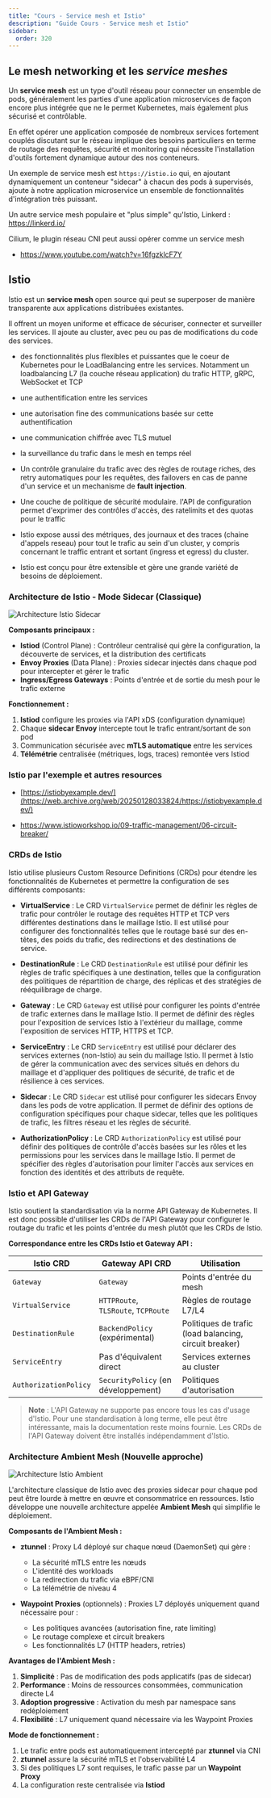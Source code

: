 ```yaml
---
title: "Cours - Service mesh et Istio"
description: "Guide Cours - Service mesh et Istio"
sidebar:
  order: 320
---
```



## Le mesh networking et les *service meshes*

Un **service mesh** est un type d'outil réseau pour connecter un ensemble de pods, généralement les parties d'une application microservices de façon encore plus intégrée que ne le permet Kubernetes, mais également plus sécurisé et contrôlable.

En effet opérer une application composée de nombreux services fortement couplés discutant sur le réseau implique des besoins particuliers en terme de routage des requêtes, sécurité et monitoring qui nécessite l'installation d'outils fortement dynamique autour des nos conteneurs.

Un exemple de service mesh est `https://istio.io` qui, en ajoutant dynamiquement un conteneur "sidecar" à chacun des pods à supervisés, ajoute à notre application microservice un ensemble de fonctionnalités d'intégration très puissant.

Un autre service mesh populaire et "plus simple" qu'Istio, Linkerd : https://linkerd.io/

Cilium, le plugin réseau CNI peut aussi opérer comme un service mesh

- https://www.youtube.com/watch?v=16fgzklcF7Y

## Istio

Istio est un **service mesh** open source qui peut se superposer de manière transparente aux applications distribuées existantes.

Il offrent un moyen uniforme et efficace de sécuriser, connecter et surveiller les services. Il ajoute au cluster, avec peu ou pas de modifications du code des services.

- des fonctionnalités plus flexibles et puissantes que le coeur de Kubernetes pour le LoadBalancing entre les services. Notamment un loadbalancing L7 (la couche réseau application) du trafic HTTP, gRPC, WebSocket et TCP

- une authentification entre les services

- une autorisation fine des communications basée sur cette authentification

- une communication chiffrée avec TLS mutuel

- la surveillance du trafic dans le mesh en temps réel

- Un contrôle granulaire du trafic avec des règles de routage riches, des retry automatiques pour les requêtes, des failovers en cas de panne d'un service et un mechanisme de **fault injection**.

- Une couche de politique de sécurité modulaire. l'API de configuration permet d'exprimer des contrôles d'accès, des ratelimits et des quotas pour le traffic

- Istio expose aussi des métriques, des journaux et des traces (chaine d'appels reseau) pour tout le trafic au sein d'un cluster, y compris concernant le traffic entrant et sortant (ingress et egress) du cluster.

- Istio est conçu pour être extensible et gère une grande variété de besoins de déploiement.

### Architecture de Istio - Mode Sidecar (Classique)

![Architecture Istio Sidecar](/section_microservices_istio/320_cours_service_mesh_istio/images/istio-sidecar-architecture.svg)

**Composants principaux :**

- **Istiod** (Control Plane) : Contrôleur centralisé qui gère la configuration, la découverte de services, et la distribution des certificats
- **Envoy Proxies** (Data Plane) : Proxies sidecar injectés dans chaque pod pour intercepter et gérer le trafic
- **Ingress/Egress Gateways** : Points d'entrée et de sortie du mesh pour le trafic externe

**Fonctionnement :**
1. **Istiod** configure les proxies via l'API xDS (configuration dynamique)
2. Chaque **sidecar Envoy** intercepte tout le trafic entrant/sortant de son pod
3. Communication sécurisée avec **mTLS automatique** entre les services
4. **Télémétrie** centralisée (métriques, logs, traces) remontée vers Istiod

### Istio par l'exemple et autres resources

- [https://istiobyexample.dev/](https://web.archive.org/web/20250128033824/https://istiobyexample.dev/)

- https://www.istioworkshop.io/09-traffic-management/06-circuit-breaker/

### CRDs de Istio

Istio utilise plusieurs Custom Resource Definitions (CRDs) pour étendre les fonctionnalités de Kubernetes et permettre la configuration de ses différents composants:

- **VirtualService** : Le CRD `VirtualService` permet de définir les règles de trafic pour contrôler le routage des requêtes HTTP et TCP vers différentes destinations dans le maillage Istio. Il est utilisé pour configurer des fonctionnalités telles que le routage basé sur des en-têtes, des poids du trafic, des redirections et des destinations de service.

- **DestinationRule** : Le CRD `DestinationRule` est utilisé pour définir les règles de trafic spécifiques à une destination, telles que la configuration des politiques de répartition de charge, des réplicas et des stratégies de rééquilibrage de charge.

- **Gateway** : Le CRD `Gateway` est utilisé pour configurer les points d'entrée de trafic externes dans le maillage Istio. Il permet de définir des règles pour l'exposition de services Istio à l'extérieur du maillage, comme l'exposition de services HTTP, HTTPS et TCP.

- **ServiceEntry** : Le CRD `ServiceEntry` est utilisé pour déclarer des services externes (non-Istio) au sein du maillage Istio. Il permet à Istio de gérer la communication avec des services situés en dehors du maillage et d'appliquer des politiques de sécurité, de trafic et de résilience à ces services.

- **Sidecar** : Le CRD `Sidecar` est utilisé pour configurer les sidecars Envoy dans les pods de votre application. Il permet de définir des options de configuration spécifiques pour chaque sidecar, telles que les politiques de trafic, les filtres réseau et les règles de sécurité.

- **AuthorizationPolicy** : Le CRD `AuthorizationPolicy` est utilisé pour définir des politiques de contrôle d'accès basées sur les rôles et les permissions pour les services dans le maillage Istio. Il permet de spécifier des règles d'autorisation pour limiter l'accès aux services en fonction des identités et des attributs de requête.

### Istio et API Gateway

Istio soutient la standardisation via la norme API Gateway de Kubernetes. Il est donc possible d'utiliser les CRDs de l'API Gateway pour configurer le routage du trafic et les points d'entrée du mesh plutôt que les CRDs de Istio.

**Correspondance entre les CRDs Istio et Gateway API :**

| **Istio CRD** | **Gateway API CRD** | **Utilisation** |
|---------------|---------------------|-----------------|
| `Gateway` | `Gateway` | Points d'entrée du mesh |
| `VirtualService` | `HTTPRoute`, `TLSRoute`, `TCPRoute` | Règles de routage L7/L4 |
| `DestinationRule` | `BackendPolicy` (expérimental) | Politiques de trafic (load balancing, circuit breaker) |
| `ServiceEntry` | Pas d'équivalent direct | Services externes au cluster |
| `AuthorizationPolicy` | `SecurityPolicy` (en développement) | Politiques d'autorisation |

> **Note** : L'API Gateway ne supporte pas encore tous les cas d'usage d'Istio. Pour une standardisation à long terme, elle peut être intéressante, mais la documentation reste moins fournie. Les CRDs de l'API Gateway doivent être installés indépendamment d'Istio.

### Architecture Ambient Mesh (Nouvelle approche)

![Architecture Istio Ambient](/section_microservices_istio/320_cours_service_mesh_istio/images/istio-ambient-architecture.svg)

L'architecture classique de Istio avec des proxies sidecar pour chaque pod peut être lourde à mettre en œuvre et consommatrice en ressources. Istio développe une nouvelle architecture appelée **Ambient Mesh** qui simplifie le déploiement.

**Composants de l'Ambient Mesh :**

- **ztunnel** : Proxy L4 déployé sur chaque nœud (DaemonSet) qui gère :
  - La sécurité mTLS entre les nœuds
  - L'identité des workloads
  - La redirection du trafic via eBPF/CNI
  - La télémétrie de niveau 4

- **Waypoint Proxies** (optionnels) : Proxies L7 déployés uniquement quand nécessaire pour :
  - Les politiques avancées (autorisation fine, rate limiting)
  - Le routage complexe et circuit breakers
  - Les fonctionnalités L7 (HTTP headers, retries)

**Avantages de l'Ambient Mesh :**

1. **Simplicité** : Pas de modification des pods applicatifs (pas de sidecar)
2. **Performance** : Moins de ressources consommées, communication directe L4
3. **Adoption progressive** : Activation du mesh par namespace sans redéploiement
4. **Flexibilité** : L7 uniquement quand nécessaire via les Waypoint Proxies

**Mode de fonctionnement :**

1. Le trafic entre pods est automatiquement intercepté par **ztunnel** via CNI
2. **ztunnel** assure la sécurité mTLS et l'observabilité L4
3. Si des politiques L7 sont requises, le trafic passe par un **Waypoint Proxy**
4. La configuration reste centralisée via **Istiod**


<!-- ## Essayer Istio

- Cloner l'application d'exemple bookinfo :

```sh
cd ~/Desktop
git clone https://github.com/istio/istio.git
cp -R istio/sample/bookinfo .
```

- Suivez le tutoriel officiel à l'adresse : https://istio.io/latest/docs/setup/getting-started/
 -->

<!-- 
## Principes et architecture


### Pour aller plus loin


## Déployer Istio

#### 1. Déployer les Custom Resource Definitions avec le chart Istio base:

```sh
helm repo add istio https://istio-release.storage.googleapis.com/charts

helm repo update

kubectl create namespace istio-system

helm install istio-base istio/base -n istio-system --set defaultRevision=default
```

C'est une bonne pratique générale de ne pas déployer les CRDs avec le chart principal de l'application/opérateur que l'on veut installer. En effet :

- Désinstaller une release d'un chart est une opération assez commune
- Désinstaller une release comprenant des CRDs va désinstaller ces CRDs
- Désinstaller les CRDs implique la suppression définitive des resources associées ce qui implique une perte de données potentiellement grave

On pourrait vouloir utiliser plusieurs releases du même chart sans toucher aux CRDs et la 

#### 2. Installer le control plane Istio via une application ArgoCD

```sh
helm install istiod istio/istiod -n istio-system --set "profile=demo" --wait
```

## Déployer l'application d'exemple bookinfo

- Cloner l'application: `git clone https://github.com/Uptime-Formation/istio_bookinfo_TPs.git`

- Créer un namespace pour l'application : `kubectl create namespace bookinfo`.

- Activer l'injection de sidecar (le mode normal de Istio) pour le namespace: `kubectl label namespace bookinfo istio-injection=enabled`

Le controller Istiod surveille les namespaces étiquetés de la sorte.

Déployons l'application avec ArgoCD
 -->

